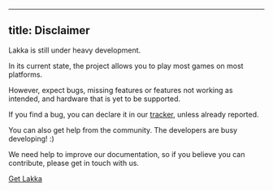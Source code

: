 -----
title: Disclaimer
-----

Lakka is still under heavy development.

In its current state, the project allows you to play most games on most platforms.

However, expect bugs, missing features or features not working as intended, and hardware that is yet to be supported.

If you find a bug, you can declare it in our [tracker](https://github.com/libretro/Lakka/issues), unless already reported.

You can also get help from the community. The developers are busy developing! :)

We need help to improve our documentation, so if you believe you can contribute, please get in touch with us.

<p class="dl"><a href="/get" class="button">Get Lakka</a></p>
